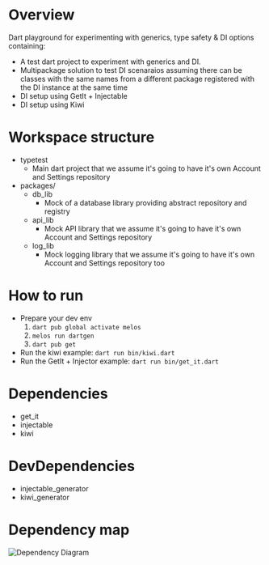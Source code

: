 # Overview
Dart playground for experimenting with generics, type safety & DI options containing:
- A test dart project to experiment with generics and DI.
- Multipackage solution to test DI scenaraios assuming there can be classes with the same names from a different package registered with the DI instance at the same time
- DI setup using GetIt + Injectable
- DI setup using Kiwi

# Workspace structure
- typetest
  - Main dart project that we assume it's going to have it's own Account and Settings repository
- packages/
  - db_lib
    - Mock of a database library providing abstract repository and registry
  - api_lib
    - Mock API library that we assume it's going to have it's own Account and Settings repository
  - log_lib
    - Mock logging library that we assume it's going to have it's own Account and Settings repository too

# How to run
- Prepare your dev env
  1. `dart pub global activate melos`
  2. `melos run dartgen`
  3. `dart pub get`
- Run the kiwi example:
  `dart run bin/kiwi.dart`
- Run the GetIt + Injector example:
  `dart run bin/get_it.dart`

# Dependencies
- get_it
- injectable
- kiwi

# DevDependencies
- injectable_generator
- kiwi_generator

# Dependency map
![Dependency Diagram](https://www.plantuml.com/plantuml/png/fL7HQiCm37pFLmZjUINTahGXU3yonf1jDJKpsCGkh1lzzv69UH3MFAnlbhZJtVci6oUAHuXatcZa19yLG78Vh71Rum0JPHVKmNa_L00KtQjt6fxJaI8hrE4T1p31XqdXNSlTmvxnPKPQlGAqXzRi7WNemxY2hAdPxKcG-HmvSyfNeCQsL8jwyNd_z6iadpqhd9EmNV7o3renTWDFf9V4jPyGeaIzIboqaavQwaRZJodpL7h7x-81F6ds2ijwPa6vrUccRtfP_YZBO7LvInOPBd-ARXPgcuMCxTjjPsLPmigvI_K5)